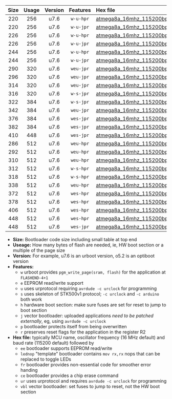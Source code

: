 |Size|Usage|Version|Features|Hex file|
|:-:|:-:|:-:|:-:|:--|
|220|256|u7.6|`w-u-hpr`|[atmega8a_16mhz_115200bps_ur.hex](https://raw.githubusercontent.com/stefanrueger/urboot/main/atmega8a_16mhz_115200bps_ur.hex)|
|220|256|u7.6|`w-u-jpr`|[atmega8a_16mhz_115200bps_ur_vbl.hex](https://raw.githubusercontent.com/stefanrueger/urboot/main/atmega8a_16mhz_115200bps_ur_vbl.hex)|
|226|256|u7.6|`w-u-hpr`|[atmega8a_16mhz_115200bps_lednop_ur.hex](https://raw.githubusercontent.com/stefanrueger/urboot/main/atmega8a_16mhz_115200bps_lednop_ur.hex)|
|226|256|u7.6|`w-u-jpr`|[atmega8a_16mhz_115200bps_lednop_ur_vbl.hex](https://raw.githubusercontent.com/stefanrueger/urboot/main/atmega8a_16mhz_115200bps_lednop_ur_vbl.hex)|
|244|256|u7.6|`w-u-hpr`|[atmega8a_16mhz_115200bps_lednop_fr_ur.hex](https://raw.githubusercontent.com/stefanrueger/urboot/main/atmega8a_16mhz_115200bps_lednop_fr_ur.hex)|
|244|256|u7.6|`w-u-jpr`|[atmega8a_16mhz_115200bps_lednop_fr_ur_vbl.hex](https://raw.githubusercontent.com/stefanrueger/urboot/main/atmega8a_16mhz_115200bps_lednop_fr_ur_vbl.hex)|
|290|320|u7.6|`weu-jpr`|[atmega8a_16mhz_115200bps_ee_ur_vbl.hex](https://raw.githubusercontent.com/stefanrueger/urboot/main/atmega8a_16mhz_115200bps_ee_ur_vbl.hex)|
|296|320|u7.6|`weu-jpr`|[atmega8a_16mhz_115200bps_ee_lednop_ur_vbl.hex](https://raw.githubusercontent.com/stefanrueger/urboot/main/atmega8a_16mhz_115200bps_ee_lednop_ur_vbl.hex)|
|314|320|u7.6|`weu-jpr`|[atmega8a_16mhz_115200bps_ee_lednop_fr_ur_vbl.hex](https://raw.githubusercontent.com/stefanrueger/urboot/main/atmega8a_16mhz_115200bps_ee_lednop_fr_ur_vbl.hex)|
|316|320|u7.6|`w-s-jpr`|[atmega8a_16mhz_115200bps_vbl.hex](https://raw.githubusercontent.com/stefanrueger/urboot/main/atmega8a_16mhz_115200bps_vbl.hex)|
|322|384|u7.6|`w-s-jpr`|[atmega8a_16mhz_115200bps_lednop_vbl.hex](https://raw.githubusercontent.com/stefanrueger/urboot/main/atmega8a_16mhz_115200bps_lednop_vbl.hex)|
|342|384|u7.6|`weu-jpr`|[atmega8a_16mhz_115200bps_ee_lednop_fr_ce_ur_vbl.hex](https://raw.githubusercontent.com/stefanrueger/urboot/main/atmega8a_16mhz_115200bps_ee_lednop_fr_ce_ur_vbl.hex)|
|376|384|u7.6|`wes-jpr`|[atmega8a_16mhz_115200bps_ee_vbl.hex](https://raw.githubusercontent.com/stefanrueger/urboot/main/atmega8a_16mhz_115200bps_ee_vbl.hex)|
|382|384|u7.6|`wes-jpr`|[atmega8a_16mhz_115200bps_ee_lednop_vbl.hex](https://raw.githubusercontent.com/stefanrueger/urboot/main/atmega8a_16mhz_115200bps_ee_lednop_vbl.hex)|
|410|448|u7.6|`wes-jpr`|[atmega8a_16mhz_115200bps_ee_lednop_fr_vbl.hex](https://raw.githubusercontent.com/stefanrueger/urboot/main/atmega8a_16mhz_115200bps_ee_lednop_fr_vbl.hex)|
|286|512|u7.6|`weu-hpr`|[atmega8a_16mhz_115200bps_ee_ur.hex](https://raw.githubusercontent.com/stefanrueger/urboot/main/atmega8a_16mhz_115200bps_ee_ur.hex)|
|292|512|u7.6|`weu-hpr`|[atmega8a_16mhz_115200bps_ee_lednop_ur.hex](https://raw.githubusercontent.com/stefanrueger/urboot/main/atmega8a_16mhz_115200bps_ee_lednop_ur.hex)|
|310|512|u7.6|`weu-hpr`|[atmega8a_16mhz_115200bps_ee_lednop_fr_ur.hex](https://raw.githubusercontent.com/stefanrueger/urboot/main/atmega8a_16mhz_115200bps_ee_lednop_fr_ur.hex)|
|312|512|u7.6|`w-s-hpr`|[atmega8a_16mhz_115200bps.hex](https://raw.githubusercontent.com/stefanrueger/urboot/main/atmega8a_16mhz_115200bps.hex)|
|318|512|u7.6|`w-s-hpr`|[atmega8a_16mhz_115200bps_lednop.hex](https://raw.githubusercontent.com/stefanrueger/urboot/main/atmega8a_16mhz_115200bps_lednop.hex)|
|338|512|u7.6|`weu-hpr`|[atmega8a_16mhz_115200bps_ee_lednop_fr_ce_ur.hex](https://raw.githubusercontent.com/stefanrueger/urboot/main/atmega8a_16mhz_115200bps_ee_lednop_fr_ce_ur.hex)|
|372|512|u7.6|`wes-hpr`|[atmega8a_16mhz_115200bps_ee.hex](https://raw.githubusercontent.com/stefanrueger/urboot/main/atmega8a_16mhz_115200bps_ee.hex)|
|378|512|u7.6|`wes-hpr`|[atmega8a_16mhz_115200bps_ee_lednop.hex](https://raw.githubusercontent.com/stefanrueger/urboot/main/atmega8a_16mhz_115200bps_ee_lednop.hex)|
|406|512|u7.6|`wes-hpr`|[atmega8a_16mhz_115200bps_ee_lednop_fr.hex](https://raw.githubusercontent.com/stefanrueger/urboot/main/atmega8a_16mhz_115200bps_ee_lednop_fr.hex)|
|448|512|u7.6|`wes-hpr`|[atmega8a_16mhz_115200bps_ee_lednop_fr_ce.hex](https://raw.githubusercontent.com/stefanrueger/urboot/main/atmega8a_16mhz_115200bps_ee_lednop_fr_ce.hex)|
|448|512|u7.6|`wes-jpr`|[atmega8a_16mhz_115200bps_ee_lednop_fr_ce_vbl.hex](https://raw.githubusercontent.com/stefanrueger/urboot/main/atmega8a_16mhz_115200bps_ee_lednop_fr_ce_vbl.hex)|

- **Size:** Bootloader code size including small table at top end
- **Useage:** How many bytes of flash are needed, ie, HW boot section or a multiple of the page size
- **Version:** For example, u7.6 is an urboot version, o5.2 is an optiboot version
- **Features:**
  + `w` urboot provides `pgm_write_page(sram, flash)` for the application at `FLASHEND-4+1`
  + `e` EEPROM read/write support
  + `u` uses urprotocol requiring `avrdude -c urclock` for programming
  + `s` uses skeleton of STK500v1 protocol; `-c urclock` and `-c arduino` both work
  + `h` hardware boot section: make sure fuses are set for reset to jump to boot section
  + `j` vector bootloader: uploaded applications *need to be patched externally*, eg, using `avrdude -c urclock`
  + `p` bootloader protects itself from being overwritten
  + `r` preserves reset flags for the application in the register R2
- **Hex file:** typically MCU name, oscillator frequency (16 MHz default) and baud rate (115200 default) followed by
  + `ee` bootloader supports EEPROM read/write
  + `lednop` "template" bootloader contains `mov rx,rx` nops that can be replaced to toggle LEDs
  + `fr` bootloader provides non-essential code for smoother error handing
  + `ce` bootloader provides a chip erase command
  + `ur` uses urprotocol and requires `avrdude -c urclock` for programming
  + `vbl` vector bootloader: set fuses to jump to reset, not the HW boot section
